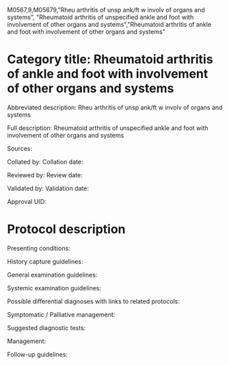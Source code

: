 M0567,9,M05679,"Rheu arthritis of unsp ank/ft w involv of organs and systems", "Rheumatoid arthritis of unspecified ankle and foot with involvement of other organs and systems","Rheumatoid arthritis of ankle and foot with involvement of other organs and systems"
# Category title: Rheumatoid arthritis of ankle and foot with involvement of other organs and systems

Abbreviated description: Rheu arthritis of unsp ank/ft w involv of organs and systems

Full description: Rheumatoid arthritis of unspecified ankle and foot with involvement of other organs and systems

Sources:

Collated by:
Collation date:

Reviewed by:
Review date:

Validated by:
Validation date:

Approval UID:

# Protocol description

Presenting conditions:

History capture guidelines:

General examination guidelines:

Systemic examination guidelines:

Possible differential diagnoses with links to related protocols:

Symptomatic / Palliative management:

Suggested diagnostic tests:

Management:

Follow-up guidelines:
